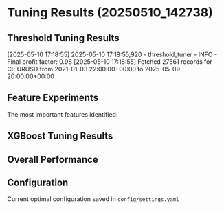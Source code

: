 # Tuning Results (20250510_142738)

## Threshold Tuning Results
[2025-05-10 17:18:55] 2025-05-10 17:18:55,920 - threshold_tuner - INFO - Final profit factor: 0.98
[2025-05-10 17:18:55] Fetched 27561 records for C:EURUSD from 2021-01-03 22:00:00+00:00 to 2025-05-09 20:00:00+00:00

## Feature Experiments
The most important features identified:


## XGBoost Tuning Results


## Overall Performance


## Configuration
Current optimal configuration saved in `config/settings.yaml`
